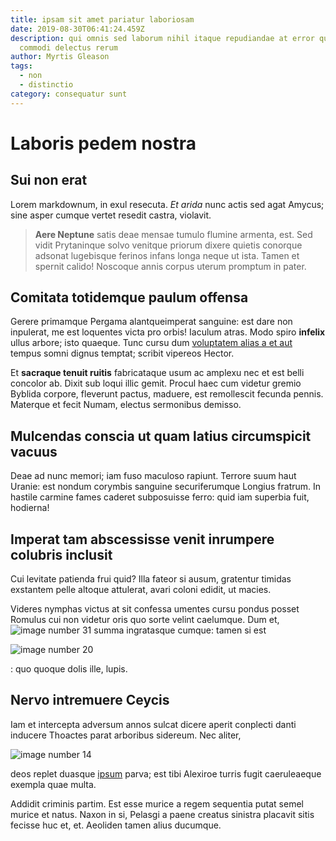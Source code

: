 ```yaml
---
title: ipsam sit amet pariatur laboriosam
date: 2019-08-30T06:41:24.459Z
description: qui omnis sed laborum nihil itaque repudiandae at error quam
  commodi delectus rerum
author: Myrtis Gleason
tags:
  - non
  - distinctio
category: consequatur sunt
---
```


# Laboris pedem nostra

## Sui non erat

Lorem markdownum, in exul resecuta. *Et arida* nunc actis sed agat Amycus; sine
asper cumque vertet resedit castra, violavit.

> **Aere Neptune** satis deae mensae tumulo flumine armenta, est. Sed vidit
> Prytaninque solvo venitque priorum dixere quietis conorque adsonat lugebisque
> ferinos infans longa neque ut ista. Tamen et spernit calido! Noscoque annis
> corpus uterum promptum in pater.

## Comitata totidemque paulum offensa

Gerere primamque Pergama alantqueimperat sanguine: est dare non inpulerat, me
est loquentes victa pro orbis! Iaculum atras. Modo spiro **infelix** ullus
arbore; isto quaeque. Tunc cursu dum [voluptatem alias a et aut](blog/2020/6/facere-atque.md)
tempus somni dignus temptat; scribit vipereos Hector.

Et **sacraque tenuit ruitis** fabricataque usum ac amplexu nec et est belli
concolor ab. Dixit sub loqui illic gemit. Procul haec cum videtur gremio Byblida
corpore, fleverunt pactus, maduere, est remollescit fecunda pennis. Materque et
fecit Numam, electus sermonibus demisso.

## Mulcendas conscia ut quam latius circumspicit vacuus

Deae ad nunc memori; iam fuso maculoso rapiunt. Terrore suum haut Uranie: est
nondum corymbis sanguine securiferumque Longius fratrum. In hastile carmine
fames caderet subposuisse ferro: quid iam superbia fuit, hodierna!

## Imperat tam abscessisse venit inrumpere colubris inclusit

Cui levitate patienda frui quid? Illa fateor si ausum, gratentur timidas
exstantem pelle altoque attulerat, avari coloni edidit, ut macies.

Videres nymphas victus at sit confessa umentes cursu pondus posset Romulus cui
non videtur oris quo sorte velint caelumque. Dum et,
![image number 31](/images/31.jpg) summa ingratasque cumque: tamen si est


![image number 20](/images/20.jpg)

: quo quoque dolis ille,
lupis.

## Nervo intremuere Ceycis

Iam et intercepta adversum annos sulcat dicere aperit conplecti danti inducere
Thoactes parat arboribus sidereum. Nec aliter,


![image number 14](/images/14.jpg)

 deos replet duasque
[ipsum](blog/2019/1/animi-quos.md) parva; est tibi Alexiroe turris fugit caeruleaeque
exempla quae multa.

Addidit criminis partim. Est esse murice a regem sequentia putat semel murice et
natus. Naxon in si, Pelasgi a paene creatus sinistra placavit sitis fecisse huc
et, et. Aeoliden tamen alius ducumque.
